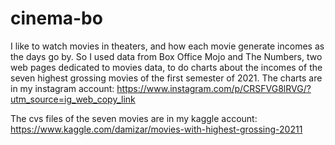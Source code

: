 # cinema-bo
I like to watch movies in theaters, and how each movie generate incomes as the days go by. So I used data from Box Office Mojo and The Numbers, two web pages dedicated to movies data, to do charts about the incomes of the seven highest grossing movies of the first semester of 2021.
The charts are in my instagram account: https://www.instagram.com/p/CRSFVG8lRVG/?utm_source=ig_web_copy_link

The cvs files of the seven movies are in my kaggle account: https://www.kaggle.com/damizar/movies-with-highest-grossing-20211
